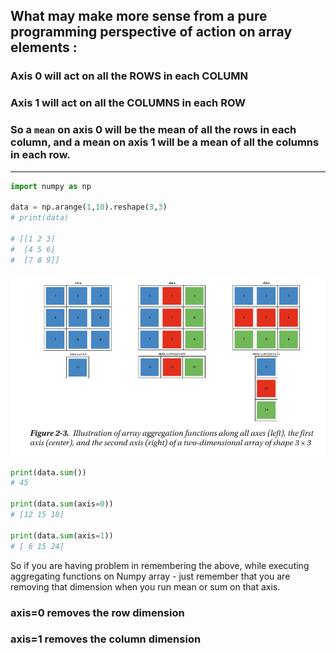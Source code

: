 ## What may make more sense from a pure programming perspective of action on array elements :

### Axis 0 will act on all the ROWS in each COLUMN

### Axis 1 will act on all the COLUMNS in each ROW

### So a `mean` on axis 0 will be the mean of all the rows in each column, and a mean on axis 1 will be a mean of all the columns in each row.

---

```python
import numpy as np

data = np.arange(1,10).reshape(3,3)
# print(data)

# [[1 2 3]
#  [4 5 6]
#  [7 8 9]]

```

![](assets/2020-10-16-15-14-58.png)

```python
print(data.sum())
# 45

print(data.sum(axis=0))
# [12 15 18]

print(data.sum(axis=1))
# [ 6 15 24]
```

So if you are having problem in remembering the above, while executing aggregating functions on Numpy array - just remember that you are removing that dimension when you run mean or sum on that axis.

### axis=0 removes the row dimension

### axis=1 removes the column dimension
